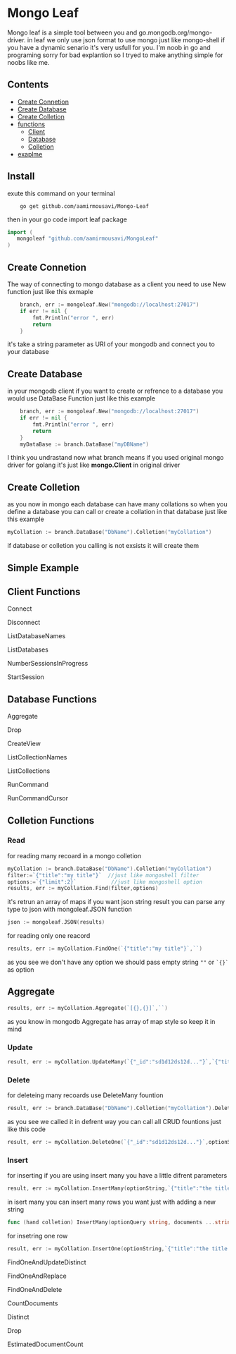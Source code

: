# Mongo Leaf
Mongo leaf is a simple tool between you and go.mongodb.org/mongo-driver. in leaf we only use json format to use mongo just like mongo-shell if you have a dynamic senario it's very usfull for you. I'm noob in go and programing sorry for bad explantion so I tryed to make anything simple for noobs like me.


## Contents
- [Create Connetion](#create-connetion)
- [Create Database](#crud)
- [Create Colletion](#crud)
- [functions](#crud)
    - [Client](#)
    - [Database](#)
    - [Colletion](#)
- [exaplme](#crud)

## Install
exute this command on your terminal
```
    go get github.com/aamirmousavi/Mongo-Leaf
```
then in your go code import leaf package
```go
import (
   mongoleaf "github.com/aamirmousavi/MongoLeaf"
)
```

## Create Connetion

The way of connecting to mongo database as a client you need to use New function just like this exmaple
```go
    branch, err := mongoleaf.New("mongodb://localhost:27017")
    if err != nil {
		fmt.Println("error ", err)
		return
	}
```
it's take a string parameter as URI of your mongodb and connect you to your database

## Create Database

in your mongodb client if you want to create or refrence to a database you would use DataBase Function just like this example
```go
    branch, err := mongoleaf.New("mongodb://localhost:27017")
    if err != nil {
        fmt.Println("error ", err)
        return
    }
    myDataBase := branch.DataBase("myDBName")
```
I think you undrastand now what branch means if you used original mongo driver for golang it's just like **mongo.Client** in original driver

## Create Colletion

as you now in mongo each database can have many collations so when you define a database you can call or create a collation in that database just like this example
```go
myCollation := branch.DataBase("DbName").Colletion("myCollation")
```
if database or colletion you calling is not exsists it will create them

## Simple Example



## Client Functions

Connect

Disconnect

ListDatabaseNames

ListDatabases

NumberSessionsInProgress

StartSession

## Database Functions

Aggregate

Drop

CreateView

ListCollectionNames

ListCollections

RunCommand

RunCommandCursor

## Colletion Functions

### Read 
for reading many recoard in a mongo colletion 
```go
myCollation := branch.DataBase("DbName").Colletion("myCollation")
filter:=`{"title":"my title"}`  //just like mongoshell filter
options:=`{"limit":2}`           //just like mongoshell option
results, err := myCollation.Find(filter,options)
```
it's retrun an array of maps if you want json string result you can parse any type to json with mongoleaf.JSON function
```go
json := mongoleaf.JSON(results)
```
for reading only one reacord 
```go
results, err := myCollation.FindOne(`{"title":"my title"}`,``)
```
as you see we don't have any option we should pass empty string `` "" `` or `` `{}` `` as option 


## Aggregate

```go
results, err := myCollation.Aggregate(`[{},{}]`,``) 
```
as you know in mongodb Aggregate has array of map style so keep it in mind
### Update 
```go
result, err := myCollation.UpdateMany(`{"_id":"sd1d12ds12d..."}`,`{"title":"new title"}`,optionString) 
```
### Delete 
for deleteing many recoards use DeleteMany fountion
```go
result, err := branch.DataBase("DbName").Colletion("myCollation").DeleteMany(`{"_id":"sd12d12d2123"}`,optionString)
```
as you see we called it in defrent way you can call all CRUD fountions just like this code
```go
result, err := myCollation.DeleteOne(`{"_id":"sd1d12ds12d..."}`,optionString) 
```
### Insert
for inserting if you are using insert many you have a little difrent parameters
```go
result, err := myCollation.InsertMany(optionString,`{"title":"the title 1"}`,`{"title":"the title 12"}`,`{"title":"the title 2"}`) 
```
in isert many you can insert many rows you want just with adding a new string 
```go 
func (hand colletion) InsertMany(optionQuery string, documents ...string) (map[string]interface{}, error) 
```
for insetring one row 
```go
result, err := myCollation.InsertOne(optionString,`{"title":"the title 1"}`) 
```

FindOneAndUpdateDistinct

FindOneAndReplace

FindOneAndDelete

CountDocuments

Distinct

Drop

EstimatedDocumentCount

